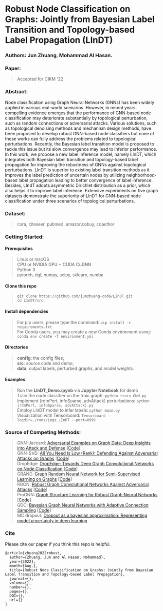 # Robust Node Classification on Graphs: Jointly from Bayesian Label Transition and Topology-based Label Propagation (LInDT)

### Authors: Jun Zhuang, Mohammad Al Hasan.

### Paper:
> Accepted for CIKM '22

### Abstract:
> <p align="justify">
Node classification using Graph Neural Networks (GNNs) has been widely applied in various real-world scenarios. However, in recent years, compelling evidence emerges that the performance of GNN-based node classification may deteriorate substantially by topological perturbation, such as random connections or adversarial attacks. Various solutions, such as topological denoising methods and mechanism design methods, have been proposed to develop robust GNN-based node classifiers but none of these works can fully address the problems related to topological perturbations. Recently, the Bayesian label transition model is proposed to tackle this issue but its slow convergence may lead to inferior performance. In this work, we propose a new label inference model, namely LInDT, which integrates both Bayesian label transition and topology-based label propagation for improving the robustness of GNNs against topological perturbations. LInDT is superior to existing label transition methods as it improves the label prediction of uncertain nodes by utilizing neighborhood-based label propagation leading to better convergence of label inference. Besides, LIndT adopts asymmetric Dirichlet distribution as a prior, which also helps it to improve label inference. Extensive experiments on five graph datasets demonstrate the superiority of LInDT for GNN-based node classification under three scenarios of topological perturbations.</p>

### Dataset:
> cora, citeseer, pubmed, amazoncobuy, coauthor

### Getting Started:
#### Prerequisites
> Linux or macOS \
> CPU or NVIDIA GPU + CUDA CuDNN \
> Python 3 \
> pytorch, dgl, numpy, scipy, sklearn, numba

#### Clone this repo
> ```git clone https://github.com/junzhuang-code/LInDT.git``` \
> ```cd LInDT/src```

#### Install dependencies
> For pip users, please type the command: ```pip install -r requirements.txt``` \
> For Conda users, you may create a new Conda environment using: ```conda env create -f environment.yml```

#### Directories
> **config**: the config files; \
> **src**: source code and demo; \
> **data**: output labels, perturbed graphs, and model weights.

#### Examples
> Run the **LInDT_Demo.ipynb** via **Jupyter Notebook** for demo \
> Train the node classifier on the train graph: ```python train_GNN.py``` \
> Implement {rdmPert, infoSparse, advAttack} perturbations: ```python {rdmPert, infoSparse, advAttack}.py``` \
> Employ LInDT model to infer labels: ```python main.py``` \
> Visualization with Tensorboard: ```Tensorboard --logdir=./runs/Logs_LInDT --port=8999```

### Source of Competing Methods:
> GNN-Jaccard: [Adversarial Examples on Graph Data: Deep Insights into Attack and Defense](https://www.ijcai.org/proceedings/2019/0669.pdf) [[Code](https://github.com/DSE-MSU/DeepRobust/blob/master/deeprobust/graph/defense/gcn_preprocess.py)] \
> GNN-SVD: [All You Need Is Low (Rank): Defending Against Adversarial Attacks on Graphs](https://dl.acm.org/doi/pdf/10.1145/3336191.3371789) [[Code](https://github.com/DSE-MSU/DeepRobust/blob/master/deeprobust/graph/defense/gcn_preprocess.py)] \
> DropEdge: [DropEdge: Towards Deep Graph Convolutional Networks on Node Classification](https://openreview.net/pdf?id=Hkx1qkrKPr) [[Code](https://github.com/DropEdge/DropEdge)] \
> GRAND: [Graph Random Neural Network for Semi-Supervised Learning on Graphs](https://arxiv.org/pdf/2005.11079.pdf) [[Code](https://github.com/THUDM/GRAND)] \
> RGCN: [Robust Graph Convolutional Networks Against Adversarial Attacks](https://dl.acm.org/doi/10.1145/3292500.3330851) [[Code](https://github.com/DSE-MSU/DeepRobust/blob/master/deeprobust/graph/defense/r_gcn.py)] \
> ProGNN: [Graph Structure Learning for Robust Graph Neural Networks](https://dl.acm.org/doi/pdf/10.1145/3394486.3403049) [[Code](https://github.com/ChandlerBang/Pro-GNN)] \
> GDC: [Bayesian Graph Neural Networks with Adaptive Connection Sampling](http://proceedings.mlr.press/v119/hasanzadeh20a/hasanzadeh20a.pdf) [[Code](https://github.com/armanihm/GDC)] \
> MC dropout: [Dropout as a bayesian approximation: Representing model uncertainty in deep learning](https://proceedings.mlr.press/v48/gal16.pdf)

### Cite
Please cite our paper if you think this repo is helpful.
```
@article{zhuang2022robust,
  author={Zhuang, Jun and Al Hasan, Mohammad},
  year={2022},
  month={Aug.},
  title={Robust Node Classification on Graphs: Jointly from Bayesian Label Transition and Topology-based Label Propagation},
  journal={},
  volume={},
  number={},
  pages={},
  DOI={},
  url={}
}
```
